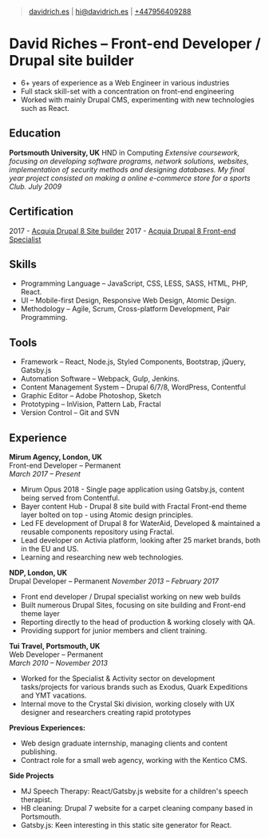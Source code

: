 > [davidrich.es](https://davidrich.es) |
[hi@davidrich.es](mailto:hi@davidrich.es) |
[+447956409288](tel:+447956409288)

# David Riches &ndash; Front-end Developer / Drupal site builder
- 6+ years of experience as a Web Engineer in various industries
- Full stack skill-set with a concentration on front-end engineering
- Worked with mainly Drupal CMS, experimenting with new technologies such as React.

## Education
**Portsmouth University, UK**
HND in Computing
*Extensive coursework, focusing on developing software programs, network solutions, websites, implementation of security methods and designing databases.*
*My final year project consisted on making a online e-commerce store for a sports Club.*
*July 2009*  

## Certification
2017 - [Acquia Drupal 8 Site builder](https://certification.acquia.com/registry?fname=David&lname=Riches&city=&state=&country=&org=&exam=All)
2017 - [Acquia Drupal 8 Front-end Specialist](https://certification.acquia.com/registry?fname=David&lname=Riches&city=&state=&country=&org=&exam=All)

## Skills
- Programming Language &ndash; JavaScript, CSS, LESS, SASS, HTML, PHP, React.
- UI &ndash; Mobile-first Design, Responsive Web Design, Atomic Design.
- Methodology &ndash; Agile, Scrum, Cross-platform Development, Pair Programming.

## Tools
- Framework &ndash; React, Node.js, Styled Components, Bootstrap, jQuery, Gatsby.js
- Automation Software &ndash; Webpack, Gulp, Jenkins.
- Content Management System &ndash; Drupal 6/7/8, WordPress, Contentful
- Graphic Editor &ndash; Adobe Photoshop, Sketch
- Prototyping &ndash; InVision, Pattern Lab, Fractal
- Version Control &ndash; Git and SVN

## Experience
**Mirum Agency, London, UK**  
Front-end Developer &ndash; Permanent   
*March 2017 &ndash; Present*  
- Mirum Opus 2018 - Single page application using Gatsby.js, content being served from Contentful.
- Bayer content Hub - Drupal 8 site build with Fractal Front-end theme layer bolted on top - using Atomic design principles.
- Led FE development of Drupal 8 for WaterAid, Developed & maintained a reusable components repository using Fractal.
- Lead developer on Activia platform, looking after 25 market brands, both in the EU and US.
- Learning and researching new web technologies.

**NDP, London, UK**  
Drupal Developer &ndash; Permanent
*November 2013 &ndash; February 2017*  
- Front end developer / Drupal specialist working on new web builds
- Built numerous Drupal Sites, focusing on site building and Front-end theme layer
- Reporting directly to the head of production & working closely with QA.
- Providing support for junior members and client training.

**Tui Travel, Portsmouth, UK**  
Web Developer &ndash; Permanent  
*March 2010 &ndash; November 2013*  
- Worked for the Specialist & Activity sector on development tasks/projects for various brands such as Exodus, Quark Expeditions and YMT vacations.
- Internal move to the Crystal Ski division, working closely with UX designer and researchers creating rapid prototypes

**Previous Experiences:**
- Web design graduate internship, managing clients and content publishing.
- Contract role for a small web agency, working with the Kentico CMS.

**Side Projects**
- MJ Speech Therapy: React/Gatsby.js website for a children's speech therapist.
- HB cleaning: Drupal 7 website for a carpet cleaning company based in Portsmouth.
- Gatsby.js: Keen interesting in this static site generator for React.
